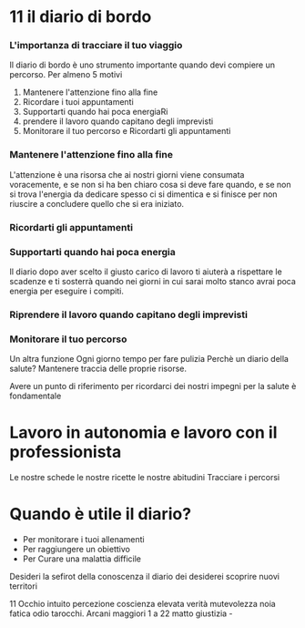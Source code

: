 # 11 il diario di bordo

### L'importanza di tracciare il tuo viaggio

Il diario di bordo è uno strumento importante quando devi compiere un percorso. 
Per almeno 5 motivi

 1. Mantenere l'attenzione fino alla fine 
 2. Ricordare i tuoi appuntamenti 
 3. Supportarti quando hai poca energiaRi
 4. prendere il lavoro quando capitano degli imprevisti
 5. Monitorare il tuo percorso e Ricordarti gli appuntamenti
 

###  Mantenere l'attenzione fino alla fine
L'attenzione è una risorsa che ai nostri giorni viene consumata voracemente, e se non si ha ben chiaro cosa si deve fare quando, e se non si trova l'energia da dedicare spesso ci si dimentica e si finisce per non riuscire a concludere quello che si era iniziato.

### Ricordarti gli appuntamenti

### Supportarti quando hai poca energia
 
Il diario dopo aver scelto il giusto carico di lavoro ti aiuterà 
a rispettare le scadenze e ti sosterrà quando nei giorni in cui sarai molto stanco avrai poca energia per eseguire i compiti.

### Riprendere il lavoro quando capitano degli imprevisti

### Monitorare il tuo percorso



Un altra funzione
Ogni giorno tempo per fare pulizia
Perchè un diario della salute?
Mantenere traccia delle proprie risorse.

Avere un punto di riferimento per ricordarci dei nostri impegni per la salute è fondamentale

# Lavoro in autonomia e lavoro con il professionista

Le nostre schede 
le nostre ricette 
le nostre abitudini
Tracciare i percorsi


# Quando è utile il diario?


- Per monitorare i tuoi allenamenti 
- Per raggiungere un obiettivo
- Per Curare una malattia difficile




Desideri la sefirot della conoscenza il diario dei desiderei scoprire nuovi territori


11 Occhio intuito percezione coscienza elevata verità mutevolezza noia fatica odio tarocchi. Arcani maggiori 1 a 22 matto  giustizia -
<!--stackedit_data:
eyJoaXN0b3J5IjpbMTQxMTA2MTA5NSwxODA3NjEzNjQwLDY5OT
EwMDEwNSwxOTA5MTI4NTkxLDEyODI4NDIyMzBdfQ==
-->